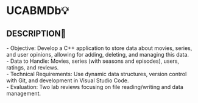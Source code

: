 <h1> UCABMDb💡 </h1>

<h2> DESCRIPTION👀 </h2>
<p>
- Objective: Develop a C++ application to store data about movies, series, and user opinions, allowing for adding, deleting, and managing this data. <br>
- Data to Handle: Movies, series (with seasons and episodes), users, ratings, and reviews.  <br>
- Technical Requirements: Use dynamic data structures, version control with Git, and development in Visual Studio Code.  <br>
- Evaluation: Two lab reviews focusing on file reading/writing and data management.  <br>
</p>
